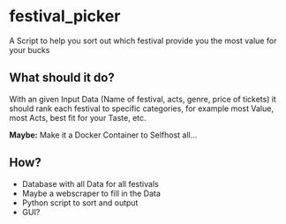 # festival_picker
A Script to help you sort out which festival provide you the most value for your bucks

## What should it do?

With an given Input Data (Name of festival, acts, genre, price of tickets) it should rank each festival to specific categories, for example most Value, most Acts, best fit for your Taste, etc.

**Maybe:** Make it a Docker Container to Selfhost all...

## How?

  - Database with all Data for all festivals
  - Maybe a webscraper to fill in the Data
  - Python script to sort and output
  - GUI?
